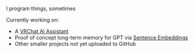 I program things, sometimes

Currently working on:
- A [VRChat AI Assistant](https://github.com/MissingNO123/VRChat_AI_Assistant)
- Proof of concept long-term memory for GPT via [Sentence Embeddings](https://github.com/MissingNO123/Sentence_Embeddings)
- Other smaller projects not yet uploaded to GitHub
